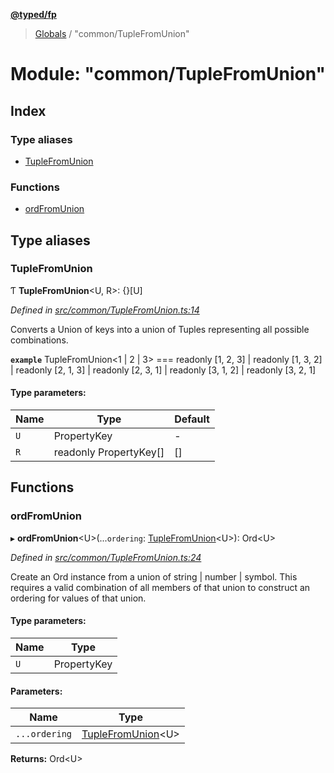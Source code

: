 **[@typed/fp](../README.md)**

> [Globals](../globals.md) / "common/TupleFromUnion"

# Module: "common/TupleFromUnion"

## Index

### Type aliases

* [TupleFromUnion](_common_tuplefromunion_.md#tuplefromunion)

### Functions

* [ordFromUnion](_common_tuplefromunion_.md#ordfromunion)

## Type aliases

### TupleFromUnion

Ƭ  **TupleFromUnion**\<U, R>: {}[U]

*Defined in [src/common/TupleFromUnion.ts:14](https://github.com/TylorS/typed-fp/blob/f129829/src/common/TupleFromUnion.ts#L14)*

Converts a Union of keys into a union of Tuples representing all possible combinations.

**`example`** 
TupleFromUnion<1 | 2 | 3> === readonly [1, 2, 3]
 | readonly [1, 3, 2]
 | readonly [2, 1, 3]
 | readonly [2, 3, 1]
 | readonly [3, 1, 2]
 | readonly [3, 2, 1]

#### Type parameters:

Name | Type | Default |
------ | ------ | ------ |
`U` | PropertyKey | - |
`R` | readonly PropertyKey[] | [] |

## Functions

### ordFromUnion

▸ **ordFromUnion**\<U>(...`ordering`: [TupleFromUnion](_common_tuplefromunion_.md#tuplefromunion)\<U>): Ord\<U>

*Defined in [src/common/TupleFromUnion.ts:24](https://github.com/TylorS/typed-fp/blob/f129829/src/common/TupleFromUnion.ts#L24)*

Create an Ord instance from a union of string | number | symbol. This requires a valid
combination of all members of that union to construct an ordering for values of that union.

#### Type parameters:

Name | Type |
------ | ------ |
`U` | PropertyKey |

#### Parameters:

Name | Type |
------ | ------ |
`...ordering` | [TupleFromUnion](_common_tuplefromunion_.md#tuplefromunion)\<U> |

**Returns:** Ord\<U>
